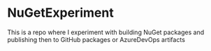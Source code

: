# NuGetExperiment
This is a repo where I experiment with building NuGet packages and publishing then to GitHub packages or AzureDevOps artifacts
